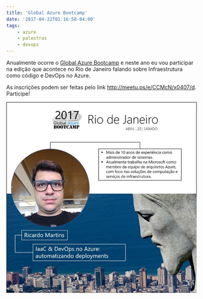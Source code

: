 ```yaml
---
title: 'Global Azure Bootcamp'
date: '2017-04-22T01:16:58-04:00'
tags:
    - azure
    - palestras
    - devops
---
```


Anualmente ocorre o [Global Azure Bootcamp](https://global.azurebootcamp.net/) e neste ano eu vou participar na edição que acontece no Rio de Janeiro falando sobre Infraestrutura como código e DevOps no Azure.

As inscrições podem ser feitas pelo link <http://meetu.ps/e/CCMcN/x0407/d>. Participe!

[![](/wp-content/uploads/2017/04/gbc2017.jpg)](/wp-content/uploads/2017/04/gbc2017.jpg)
